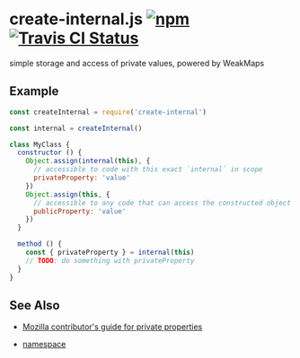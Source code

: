 # create-internal.js [![npm](https://img.shields.io/npm/v/create-internal.svg?maxAge=2592000)](https://www.npmjs.com/package/create-internal) [![Travis CI Status](https://travis-ci.org/jokeyrhyme/create-internal.js.svg?branch=master)](https://travis-ci.org/jokeyrhyme/create-internal.js)

simple storage and access of private values, powered by WeakMaps


## Example

```js
const createInternal = require('create-internal')

const internal = createInternal()

class MyClass {
  constructor () {
    Object.assign(internal(this), {
      // accessible to code with this exact `internal` in scope
      privateProperty: 'value'
    })
    Object.assign(this, {
      // accessible to any code that can access the constructed object
      publicProperty: 'value'
    })
  }

  method () {
    const { privateProperty } = internal(this)
    // TODO: do something with privateProperty
  }
}
```


## See Also

-   [Mozilla contributor's guide for private properties](https://developer.mozilla.org/en-US/Add-ons/SDK/Guides/Contributor_s_Guide/Private_Properties)

-   [namespace](https://www.npmjs.com/package/namespace)
